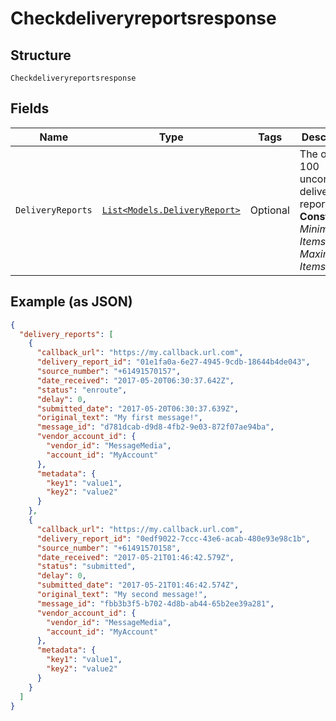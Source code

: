 
# Checkdeliveryreportsresponse

## Structure

`Checkdeliveryreportsresponse`

## Fields

| Name | Type | Tags | Description |
|  --- | --- | --- | --- |
| `DeliveryReports` | [`List<Models.DeliveryReport>`](/doc/models/delivery-report.md) | Optional | The oldest 100 unconfirmed delivery reports<br>**Constraints**: *Minimum Items*: `0`, *Maximum Items*: `100` |

## Example (as JSON)

```json
{
  "delivery_reports": [
    {
      "callback_url": "https://my.callback.url.com",
      "delivery_report_id": "01e1fa0a-6e27-4945-9cdb-18644b4de043",
      "source_number": "+61491570157",
      "date_received": "2017-05-20T06:30:37.642Z",
      "status": "enroute",
      "delay": 0,
      "submitted_date": "2017-05-20T06:30:37.639Z",
      "original_text": "My first message!",
      "message_id": "d781dcab-d9d8-4fb2-9e03-872f07ae94ba",
      "vendor_account_id": {
        "vendor_id": "MessageMedia",
        "account_id": "MyAccount"
      },
      "metadata": {
        "key1": "value1",
        "key2": "value2"
      }
    },
    {
      "callback_url": "https://my.callback.url.com",
      "delivery_report_id": "0edf9022-7ccc-43e6-acab-480e93e98c1b",
      "source_number": "+61491570158",
      "date_received": "2017-05-21T01:46:42.579Z",
      "status": "submitted",
      "delay": 0,
      "submitted_date": "2017-05-21T01:46:42.574Z",
      "original_text": "My second message!",
      "message_id": "fbb3b3f5-b702-4d8b-ab44-65b2ee39a281",
      "vendor_account_id": {
        "vendor_id": "MessageMedia",
        "account_id": "MyAccount"
      },
      "metadata": {
        "key1": "value1",
        "key2": "value2"
      }
    }
  ]
}
```

